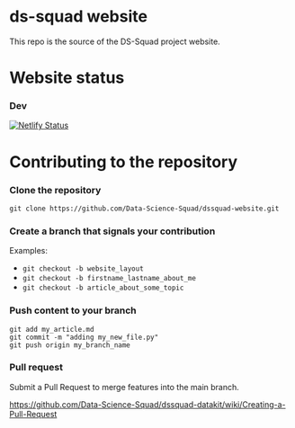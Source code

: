# ds-squad website

This repo is the source of the DS-Squad project website. 

# Website status

### Dev

[![Netlify Status](https://api.netlify.com/api/v1/badges/dc1ca595-9b62-4d9f-bc21-9386f156bbb3/deploy-status)](https://app.netlify.com/sites/kind-cori-6e2daa/deploys)

# Contributing to the repository

### Clone the repository

```
git clone https://github.com/Data-Science-Squad/dssquad-website.git
```

### Create a branch that signals your contribution

Examples:

  - `git checkout -b website_layout`
  - `git checkout -b firstname_lastname_about_me`
  - `git checkout -b article_about_some_topic`

### Push content to your branch

```
git add my_article.md
git commit -m "adding my_new_file.py"
git push origin my_branch_name
```

### Pull request

Submit a Pull Request to merge features into the main branch.

https://github.com/Data-Science-Squad/dssquad-datakit/wiki/Creating-a-Pull-Request
